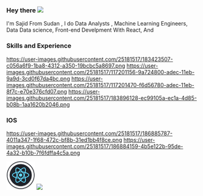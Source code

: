 ### Hey there <img src="https://media.giphy.com/media/hvRJCLFzcasrR4ia7z/giphy.gif" width="25px"/>
I'm Sajid From Sudan , I do Data Analysts , Machine Learning Engineers, Data Data science, Front-end Develpment With React, And


### Skills and Experience
https://user-images.githubusercontent.com/25181517/183423507-c056a6f9-1ba8-4312-a350-19bcbc5a8697.png
https://user-images.githubusercontent.com/25181517/117201156-9a724800-adec-11eb-9a9d-3cd0f67da4bc.png
https://user-images.githubusercontent.com/25181517/117201470-f6d56780-adec-11eb-8f7c-e70e376cfd07.png
https://user-images.githubusercontent.com/25181517/183896128-ec99105a-ec1a-4d85-b08b-1aa1620b2046.png

### IOS
https://user-images.githubusercontent.com/25181517/186885787-4011a347-1f68-472c-bf8b-31ed1bb4f8ce.png
https://user-images.githubusercontent.com/25181517/186884159-4b5e122b-95de-4a32-b10b-7f6fdffa4c5a.png

<img width="75px" src="https://github.com/Pedro-Murilo/icons-for-readme/blob/main/.github/react-icon.svg" alt="ReactJS Icon" />


<img  src="https://github.com/SajidDmcq/SajidDmcq/blob/main/javascript.gif" />
  


